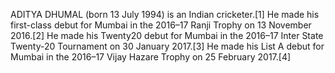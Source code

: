 ADITYA DHUMAL (born 13 July 1994) is an Indian cricketer.[1] He made his first-class debut for Mumbai in the 2016–17 Ranji Trophy on 13 November 2016.[2] He made his Twenty20 debut for Mumbai in the 2016–17 Inter State Twenty-20 Tournament on 30 January 2017.[3] He made his List A debut for Mumbai in the 2016–17 Vijay Hazare Trophy on 25 February 2017.[4]
